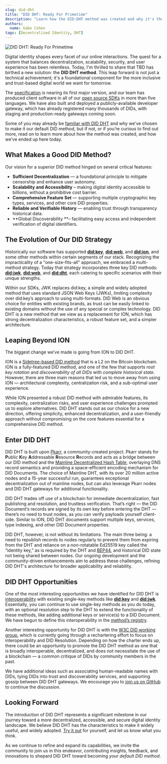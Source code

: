 ```yaml
---
slug: did-dht
title: "DID DHT: Ready For Primetime"
description: "Learn how the DID:DHT method was created and why it's the default method of Web5 and tbDEX."
authors:
  name: Gabe Cohen
tags: [Decentralized Identity, DHT]
---
```


<head>
  <meta property="og:title" content="DID DHT: Ready For Primetime" />
  <meta property="og:type" content="website" />
  <meta property="og:url" content='https://developer.tbd.website/blog/did-dht' />
  <meta name="og:description" content="Learn how the DID:DHT method was created and why it's the default method of Web5 and tbDEX." />
  <meta property="og:image" content="https://developer.tbd.website/assets/images/blog-did-dht-39733e50ba4ef8d0fc9f27b135e6dfc4.png" /> 

  <meta name="twitter:card" content="summary_large_image" />
  <meta property="twitter:domain" content="developer.tbd.website" />
  <meta name="twitter:site" content="@tbdevs" />
  <meta name="twitter:title" content="DID DHT: Ready For Primetime" />
  <meta property="twitter:url" content='https://developer.tbd.website/blog/did-dht' /> 
  <meta name="twitter:description" content="Learn how the DID:DHT method was created and why it's the default method of Web5 and tbDEX." />
  <meta name="twitter:image" content="https://developer.tbd.website/assets/images/blog-did-dht-39733e50ba4ef8d0fc9f27b135e6dfc4.png" />

  <link rel="apple-touch-icon" href="https://developer.tbd.website/img/tbd-fav-icon-main.png" />
</head>

![DID DHT: Ready For Primetime](/img/blog-did-dht.png)

Digital identity shapes every facet of our online interactions. The quest for a system that balances decentralization, scalability, security, and user experience has been relentless. Today, I'm thrilled to share that TBD has birthed a new solution: the **DID DHT method**. This leap forward is not just a technical achievement; it's a foundational component for the more inclusive and trust-based digital world we want for tomorrow.

<!--truncate-->

The [specification](https://did-dht.com/) is nearing its first major version, and our team has produced client software in all of our [open source SDKs](https://developer.tbd.website/docs/) in more than five languages. We have also built and deployed a publicly-available developer gateway, which has already registered many thousands of DIDs, with staging and production-ready gateways coming soon.

Some of you may already be [familiar with DID DHT](https://youtu.be/23lCRO2CIIY?si=R-a79TEKQQmv6Vj_) and why we’ve chosen to make it our default DID method, but if not, or if you’re curious to find out more, read on to learn more about how the method was created, and how we’ve ended up here today.


## What Makes a Good DID Method?

Our vision for a superior DID method hinged on several critical features:



* **Sufficient Decentralization** — a foundational principle to mitigate censorship and enhance user autonomy.
* **Scalability and Accessibility** – making digital identity accessible to billions, without a prohibitive cost barrier.
* **Comprehensive Feature Set** — supporting multiple cryptographic key types, services, and other core DID properties.
* **Reliable and Verifiable History** — enabling trust through transparency historical data.
* **Global Discoverability **– facilitating easy access and independent verification of digital identifiers.


## The Evolution of Our DID Strategy

Historically our software has supported **[did:key](https://w3c-ccg.github.io/did-method-key/)**, **[did:web](https://w3c-ccg.github.io/did-method-web/)**, and **[did:ion](https://identity.foundation/sidetree/spec)**, and some other methods within certain segments of our stack. Recognizing the impracticality of a "one-size-fits-all" approach, we embraced a multi-method strategy. Today that strategy incorporates three key DID methods: **[did:jwk](https://github.com/quartzjer/did-jwk/blob/main/spec.md)**, **[did:web](https://w3c-ccg.github.io/did-method-web/)**, and **[did:dht](https://tbd54566975.github.io/did-dht-method/)**, each catering to specific scenarios with their unique strengths. 

Within our SDKs, JWK replaces did:key, a simple and widely adopted method that uses standard JSON Web Keys (JWKs), limiting complexity over did:key’s approach to using multi-formats. DID Web is an obvious choice for entities with existing brands, as trust can be easily linked to existing domains without the use of any special or complex technology. DID DHT is a new method that we view as a replacement for ION, which has strong decentralization characteristics, a robust feature set, and a simpler architecture.


## Leaping Beyond ION

The biggest change we’ve made is going from ION to DID DHT. 

ION is a [Sidetree-based DID method](https://identity.foundation/sidetree/spec/) that is a L2 on the Bitcoin blockchain. ION is a fully-featured DID method, and one of the few that supports _root key rotation_ and _discoverability of all DIDs_ with _complete historical state_. However, there are three main reasons that led us to move away from using ION — architectural complexity, centralization risk, and a sub-optimal user experience. 

While ION presented a robust DID method with admirable features, its complexity, centralization risks, and user experience challenges prompted us to explore alternatives. DID DHT stands out as our choice for a new direction, offering simplicity, enhanced decentralization, and a user-friendly approach without compromising on the core features essential for a comprehensive DID method.


## Enter DID DHT

DID DHT is built upon [Pkarr](https://github.com/Nuhvi/pkarr), a community-created project. Pkarr stands for **P**ublic **K**ey **A**ddressable **R**esource **R**ecords and acts as a bridge between our DID method and the [Mainline Decentralized Hash Table](https://en.wikipedia.org/wiki/Mainline_DHT), overlaying DNS record semantics and providing a space-efficient encoding mechanism for DID Documents. The choice of Mainline DHT, with its over 20 million active nodes and a 15-year successful run, guarantees exceptional decentralization out of mainline nodes, but can also leverage Pkarr nodes and DID DHT gateways for additional functionality.

DID DHT trades off use of a blockchain for immediate decentralization, fast publishing and resolution, and trustless verification. That’s right — the DID Document’s records are signed by its own key before entering the DHT — there’s no need to trust nodes, as you can verify payloads yourself client-side. Similar to ION, DID DHT documents support multiple keys, services, type indexing, and other DID Document properties.

DID DHT, however, is not without its limitations. The main three being: a need to republish records to nodes regularly to prevent them from expiring from the DHT and reliance on a non-rotatable Ed25519 key called the “identity key,” as is required by the DHT and [BEP44](https://www.bittorrent.org/beps/bep_0044.html), and historical DID state not being shared between nodes. Our ongoing development and the community-driven enhancements aim to address these challenges, refining DID DHT's architecture for broader applicability and reliability.


## DID DHT Opportunities

One of the most interesting opportunities we have identified for DID DHT is [interoperability](https://did-dht.com/#interoperability-with-other-did-methods) with existing single-key methods like **[did:key](https://w3c-ccg.github.io/did-method-key/)** and **[did:jwk](https://github.com/quartzjer/did-jwk/blob/main/spec.md)**. Essentially, you can continue to use single-key methods as you do today, with an optional resolution step to the DHT to extend the functionality of these methods, like adding additional keys or service(s) to a DID Document. We have begun to define this interoperability in the [method’s registry](https://did-dht.com/registry/index.html#interoperable-did-methods).

Another interesting opportunity for DID DHT is with the [W3C DID working group](https://www.w3.org/2019/did-wg/WorkMode/), which is currently going through a rechartering effort to focus on interoperability and DID Resolution. Depending on how the charter ends up, there could be an opportunity to promote the DID DHT method as one that is broadly interoperable, decentralized, and does not necessitate the use of a blockchain — a common critique of DIDs by community members in the past.

We have additional ideas such as associating human-readable names with DIDs, tying DIDs into trust and discoverability services, and supporting gossip between DID DHT gateways. We encourage you to [join us on GitHub](https://github.com/TBD54566975/did-dht-method/) to continue the discussion. 


## Looking Forward

The introduction of DID DHT represents a significant milestone in our journey toward a more decentralized, accessible, and secure digital identity landscape. We believe DID DHT has the characteristics to make it widely useful, and widely adopted. [Try it out](https://developer.tbd.website/docs/web5/build/decentralized-identifiers/how-to-create-did/) for yourself, and let us know what you think.

As we continue to refine and expand its capabilities, we invite the community to join us in this endeavor, contributing insights, feedback, and innovations to shepard DID DHT toward becoming _your default DID method_.
